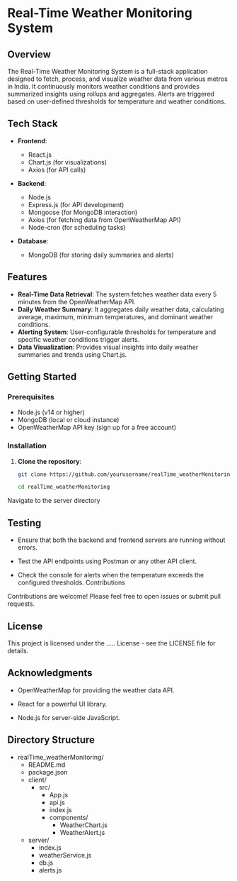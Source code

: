 

# Real-Time Weather Monitoring System

## Overview
The Real-Time Weather Monitoring System is a full-stack application designed to fetch, process, and visualize weather data from various metros in India. It continuously monitors weather conditions and provides summarized insights using rollups and aggregates. Alerts are triggered based on user-defined thresholds for temperature and weather conditions.



## Tech Stack
- **Frontend**: 
  - React.js
  - Chart.js (for visualizations)
  - Axios (for API calls)

- **Backend**: 
  - Node.js
  - Express.js (for API development)
  - Mongoose (for MongoDB interaction)
  - Axios (for fetching data from OpenWeatherMap API)
  - Node-cron (for scheduling tasks)

- **Database**: 
  - MongoDB (for storing daily summaries and alerts)



## Features
- **Real-Time Data Retrieval**: The system fetches weather data every 5 minutes from the OpenWeatherMap API.
- **Daily Weather Summary**: It aggregates daily weather data, calculating average, maximum, minimum temperatures, and dominant weather conditions.
- **Alerting System**: User-configurable thresholds for temperature and specific weather conditions trigger alerts.
- **Data Visualization**: Provides visual insights into daily weather summaries and trends using Chart.js.

## Getting Started

### Prerequisites
- Node.js (v14 or higher)
- MongoDB (local or cloud instance)
- OpenWeatherMap API key (sign up for a free account)

### Installation

1. **Clone the repository**:
   ```bash
   git clone https://github.com/yourusername/realTime_weatherMonitoring.git

   cd realTime_weatherMonitoring

Navigate to the server directory


## Testing

* Ensure that both the backend and frontend servers are running without errors.

* Test the API endpoints using Postman or any other API client.

* Check the console for alerts when the temperature exceeds the configured thresholds.
Contributions


Contributions are welcome! Please feel free to open issues or submit pull requests.

## License
This project is licensed under the ..... License - see the LICENSE file for details.



## Acknowledgments

* OpenWeatherMap for providing the weather data API.

* React for a powerful UI library.

* Node.js for server-side JavaScript.







## Directory Structure


- realTime_weatherMonitoring/
  - README.md
  - package.json
  - client/
    - src/
      - App.js
      - api.js
      - index.js
      - components/
        - WeatherChart.js
        - WeatherAlert.js
  - server/
    - index.js
    - weatherService.js
    - db.js
    - alerts.js






<!--  from scratch 


realTime_weatherMonitoring/
├── README.md
├── package.json
├── client/
│   ├── package.json      (generated by create-react-app)
│   ├── public/           (generated by create-react-app)
│   ├── src/
│   │   ├── App.js
│   │   ├── api.js
│   │   ├── index.js
│   │   └── components/
│   │       ├── WeatherChart.js
│   │       └── WeatherAlert.js
└── server/
    ├── index.js
    ├── weatherService.js
    ├── db.js
    └── alerts.js



-->
 


 

